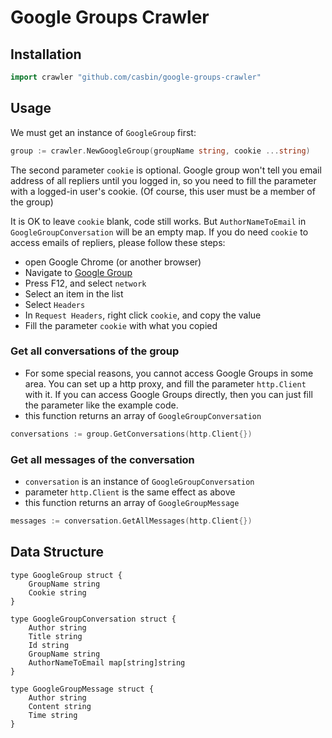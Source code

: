 # Google Groups Crawler

## Installation

``` go
import crawler "github.com/casbin/google-groups-crawler"
```

## Usage

We must get an instance of `GoogleGroup` first:

``` go
group := crawler.NewGoogleGroup(groupName string, cookie ...string)
```

The second parameter `cookie` is optional. Google group won't tell you email address of all repliers until you logged in, so you need to fill the parameter with a logged-in user's cookie. (Of course, this user must be a member of the group) 

It is OK to leave `cookie` blank, code still works. But `AuthorNameToEmail` in `GoogleGroupConversation` will be an empty map. If you do need `cookie` to access emails of repliers, please follow these steps:

- open Google Chrome (or another browser)
- Navigate to [Google Group](https://groups.google.com/)
- Press F12, and select `network`
- Select an item in the list
- Select `Headers`
- In `Request Headers`, right click `cookie`, and copy the value
- Fill the parameter `cookie` with what you copied

### Get all conversations of the group

- For some special reasons, you cannot access Google Groups in some area. You can set up a http proxy, and fill the parameter `http.Client` with it. If you can access Google Groups directly, then you can just fill the parameter like the example code.
- this function returns an array of `GoogleGroupConversation`

``` go
conversations := group.GetConversations(http.Client{})
```

### Get all messages of the conversation

- `conversation` is an instance of `GoogleGroupConversation`
- parameter `http.Client` is the same effect as above
- this function returns an array of `GoogleGroupMessage`

```go
messages := conversation.GetAllMessages(http.Client{})
```



## Data Structure

```
type GoogleGroup struct {
	GroupName string
	Cookie string
}

type GoogleGroupConversation struct {
	Author string
	Title string
	Id string
	GroupName string
	AuthorNameToEmail map[string]string
}

type GoogleGroupMessage struct {
	Author string
	Content string
	Time string
}
```